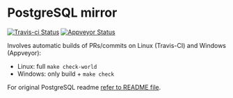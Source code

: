 # PostgreSQL mirror
[![Travis-ci Status](https://travis-ci.com/ololobus/postgres.svg?branch=master)](https://travis-ci.com/ololobus/postgres)
[![Appveyor Status](https://ci.appveyor.com/api/projects/status/f42li9kqurfc3gjt/branch/master?svg=true)](https://ci.appveyor.com/project/ololobus/postgres)

Involves automatic builds of PRs/commits on Linux (Travis-CI) and Windows (Appveyor):
  * Linux: full `make check-world`
  * Windows: only build + `make check`

For original PostgreSQL readme [refer to README file](README).
